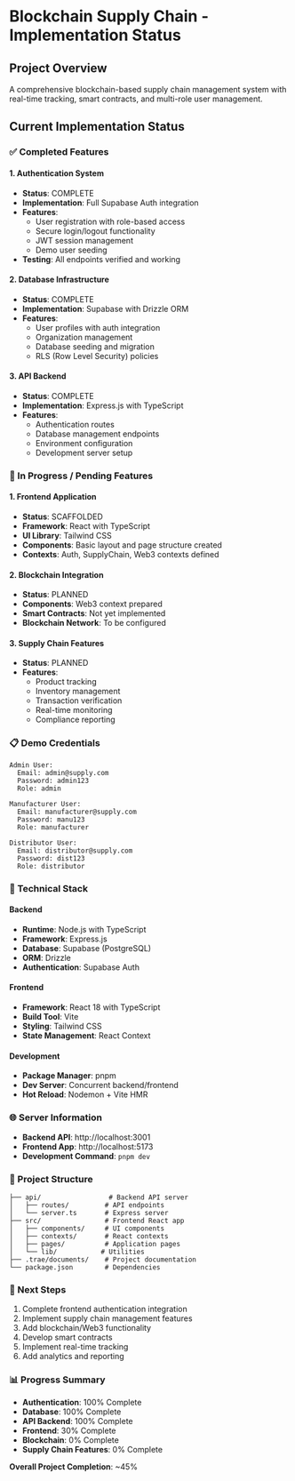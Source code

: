 # Blockchain Supply Chain - Implementation Status

## Project Overview
A comprehensive blockchain-based supply chain management system with real-time tracking, smart contracts, and multi-role user management.

## Current Implementation Status

### ✅ Completed Features

#### 1. Authentication System
- **Status**: COMPLETE
- **Implementation**: Full Supabase Auth integration
- **Features**:
  - User registration with role-based access
  - Secure login/logout functionality
  - JWT session management
  - Demo user seeding
- **Testing**: All endpoints verified and working

#### 2. Database Infrastructure
- **Status**: COMPLETE
- **Implementation**: Supabase with Drizzle ORM
- **Features**:
  - User profiles with auth integration
  - Organization management
  - Database seeding and migration
  - RLS (Row Level Security) policies

#### 3. API Backend
- **Status**: COMPLETE
- **Implementation**: Express.js with TypeScript
- **Features**:
  - Authentication routes
  - Database management endpoints
  - Environment configuration
  - Development server setup

### 🚧 In Progress / Pending Features

#### 1. Frontend Application
- **Status**: SCAFFOLDED
- **Framework**: React with TypeScript
- **UI Library**: Tailwind CSS
- **Components**: Basic layout and page structure created
- **Contexts**: Auth, SupplyChain, Web3 contexts defined

#### 2. Blockchain Integration
- **Status**: PLANNED
- **Components**: Web3 context prepared
- **Smart Contracts**: Not yet implemented
- **Blockchain Network**: To be configured

#### 3. Supply Chain Features
- **Status**: PLANNED
- **Features**:
  - Product tracking
  - Inventory management
  - Transaction verification
  - Real-time monitoring
  - Compliance reporting

### 📋 Demo Credentials
```
Admin User:
  Email: admin@supply.com
  Password: admin123
  Role: admin

Manufacturer User:
  Email: manufacturer@supply.com
  Password: manu123
  Role: manufacturer

Distributor User:
  Email: distributor@supply.com
  Password: dist123
  Role: distributor
```

### 🔧 Technical Stack

#### Backend
- **Runtime**: Node.js with TypeScript
- **Framework**: Express.js
- **Database**: Supabase (PostgreSQL)
- **ORM**: Drizzle
- **Authentication**: Supabase Auth

#### Frontend
- **Framework**: React 18 with TypeScript
- **Build Tool**: Vite
- **Styling**: Tailwind CSS
- **State Management**: React Context

#### Development
- **Package Manager**: pnpm
- **Dev Server**: Concurrent backend/frontend
- **Hot Reload**: Nodemon + Vite HMR

### 🌐 Server Information
- **Backend API**: http://localhost:3001
- **Frontend App**: http://localhost:5173
- **Development Command**: `pnpm dev`

### 📁 Project Structure
```
├── api/                 # Backend API server
│   ├── routes/         # API endpoints
│   └── server.ts       # Express server
├── src/                # Frontend React app
│   ├── components/     # UI components
│   ├── contexts/       # React contexts
│   ├── pages/          # Application pages
│   └── lib/           # Utilities
├── .trae/documents/    # Project documentation
└── package.json        # Dependencies
```

### 🎯 Next Steps
1. Complete frontend authentication integration
2. Implement supply chain management features
3. Add blockchain/Web3 functionality
4. Develop smart contracts
5. Implement real-time tracking
6. Add analytics and reporting

### 📊 Progress Summary
- **Authentication**: 100% Complete
- **Database**: 100% Complete
- **API Backend**: 100% Complete
- **Frontend**: 30% Complete
- **Blockchain**: 0% Complete
- **Supply Chain Features**: 0% Complete

**Overall Project Completion**: ~45%